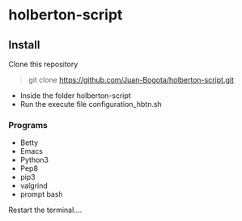 # holberton-script

## Install

Clone this repository

> git clone https://github.com/Juan-Bogota/holberton-script.git

* Inside the folder holberton-script
* Run the execute file configuration_hbtn.sh
### Programs
* Betty
* Emacs 
* Python3
* Pep8
* pip3
* valgrind
* prompt bash

Restart the terminal....

